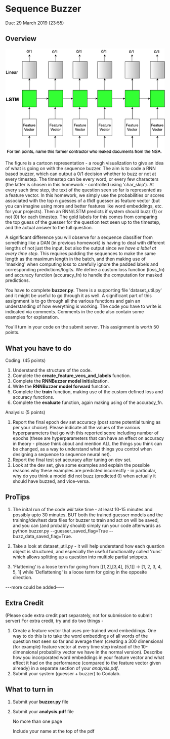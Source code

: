 Sequence Buzzer
=

Due: 29 March 2019 (23:55)

Overview
--------

![Explaination Figure](explainer_figure.png)

The figure is a cartoon representation - a rough visualization to give an idea of what is going on with the sequence buzzer. The aim is to code a RNN based buzzer, which can output a 0/1 decision whether to buzz or not at every timestep. The timestep can be every word, or every few characters (the latter is chosen in this homework - controlled using 'char_skip'). At every such time step, the text of the question seen so far is represented as a feature vector. In this homework, we simply use the probabilities or scores associated with the top n guesses of a tfidf guesser as feature vector (but you can imagine using more and better features like word embeddings, etc. for your projects). Then an RNN/LSTM predicts if system should buzz (1) or not (0) for each timestep. The gold labels for this comes from comparing the top guess of the guesser for the question text seen up to the timestep, and the actual answer to the full question.

A significant difference you will observe for a sequence classifier from something like a DAN (in previous homework) is having to deal with different lengths of not just the input, but also the output since _we have a label at every time step_. This requires padding the sequences to make the same length as the maximum length in the batch, and then making use of 'masking' when computing loss to carefully ignore the padded labels and corresponding predictions/logits. We define a custom loss function (loss_fn) and accuracy function (accuracy_fn) to handle the computation for masked predictions.

You have to complete **buzzer.py**. There is a supporting file 'dataset_util.py' and it might be useful to go through it as well. A significant part of this assignment is to go through all the various functions and gain an understanding of how everything is working. The code you have to write is indicated via comments. Comments in the code also contain some examples for explanation.

You'll turn in your code on the submit server. This assignment is worth 50 points.

What you have to do
----------------

Coding: (45 points)
1. Understand the structure of the code.
2. Complete the **create_feature_vecs_and_labels** function.
3. Complete the **RNNBuzzer model init**ialization. 
4. Write the **RNNBuzzer model forward** function.
5. Complete the **train** function, making use of the custom defined loss and accuracy functions.
6. Complete the **evaluate** function, again making using of the accuracy_fn.

Analysis: (5 points)
1. Report the final epoch dev set accuracy (post some potential tuning as per your choice). Please indicate all the values of the various hyperparameters that go with this reported score including number of epochs (these are hyperparameters that can have an effect on accuracy in theory - please think about and mention ALL the things you think can be changed, as a way to understand what things you control when designing a sequence to sequence neural net).
2. Report the final test set accuracy after tuning on dev set.
3. Look at the dev set, give some examples and explain the possible reasons why these examples are predicted incorrectly - in particular, why do you think a model did not buzz (predicted 0) when actually it should have buzzed, and vice-versa.

ProTips
----------------

1. The inital run of the code *will* take time - at least 10-15 minutes and possibly upto 30 minutes. BUT both the trained guesser models and the training/dev/test data files for buzzer to train and act on will be saved, and you can (and probably should) simply run your code afterwards as python buzzer.py --guesser_saved_flag=True --buzz_data_saved_flag=True.

2. Take a look at dataset_util.py - it will help understand how each question object is structured, and especially the useful functionality called 'runs' which allows splitting up a question into multiple partial snippets.

3. 'Flattening' is a loose term for going from \[\[1,2\],\[3,4\], \[5,1\]\] -> \[1, 2, 3, 4, 5, 1\] while 'Deflattening' is a loose term for going in the opposite direction.

---more could be added----

Extra Credit
----------------
(Please code extra credit part separately, not for submission to submit server) For extra credit, try and do two things - 

1. Create a feature vector that uses pre-trained word embeddings. One way to do this is to take the word embeddings of all words of the question text seen so far and average them (creating a 300 dimensional (for example) feature vector at every time step instead of the 10-dimensional probability vector we have in the normal version). Describe how you incorporated word embeddings in your feature vector and what effect it had on the performance (compared to the feature vector given already) in a separate section of your *analysis.pdf*.
2. Submit your system (guesser + buzzer) to Codalab.

What to turn in 
----------------

1. Submit your **buzzer.py** file
2. Submit your **analysis.pdf** file 

    No more than one page 
    
    Include your name at the top of the pdf
